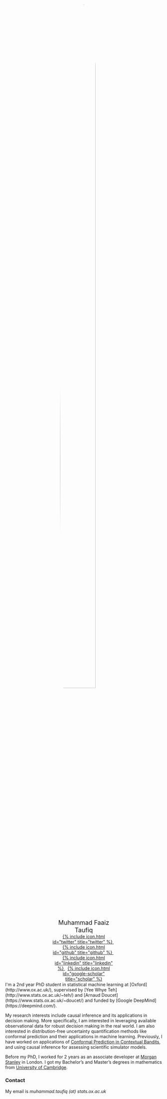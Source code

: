 <div style="margin: auto; width: 40%">
  <img src="{{ site.url }}/img/faaizt.jpeg" style="display:block; margin-left:auto; margin-right:auto; border-radius:50%; width:75%;">

  <p style="text-align:center; margin-top:5%; margin-bottom:0%; font-size: 140%;">
    Muhammad Faaiz Taufiq
  </p>
  <p style="text-align:center; margin:0%;">
    <a href="https://www.twitter.com/FaaizTaufiq">
      {% include icon.html id="twitter" title="twitter" %}
    </a>
    &nbsp;
    <a href="https://github.com/faaizT">
      {% include icon.html id="github" title="github" %}
    </a>
    &nbsp;
    <a href="https://www.linkedin.com/in/muhammadftaufiq/">
      {% include icon.html id="linkedin" title="linkedin" %}
    </a>
    &nbsp;
    <a href="https://scholar.google.com/citations?hl=en&user=oDL6ahoAAAAJ">
      {% include icon.html id="google-scholar" title="scholar" %}
    </a>
  </p>
</div>
<br style="line-height:10%;">
I'm a 2nd year PhD student in statistical machine learning at [Oxford](http://www.ox.ac.uk/), supervised by [Yee Whye Teh](http://www.stats.ox.ac.uk/~teh/) and [Arnaud Doucet](https://www.stats.ox.ac.uk/~doucet/) and funded by [Google DeepMind](https://deepmind.com/).

My research interests include causal inference and its applications in decision making. More specifically, I am interested in leveraging available observational data for robust decision making in the real world. I am also interested in distribution-free uncertainty quantification methods like conformal prediction and their applications in machine learning. Previously, I have worked on applications of [Conformal Prediction in Contextual Bandits](https://arxiv.org/abs/2206.04405), and using causal inference for assessing scientific simulator models.

Before my PhD, I worked for 2 years as an associate developer at [Morgan Stanley](https://www.morganstanley.com/) in London. I got my Bachelor’s and Master’s degrees in mathematics from [University of Cambridge](https://www.cam.ac.uk/). 

### Contact

My email is _muhammad.taufiq (at) stats.ox.ac.uk_